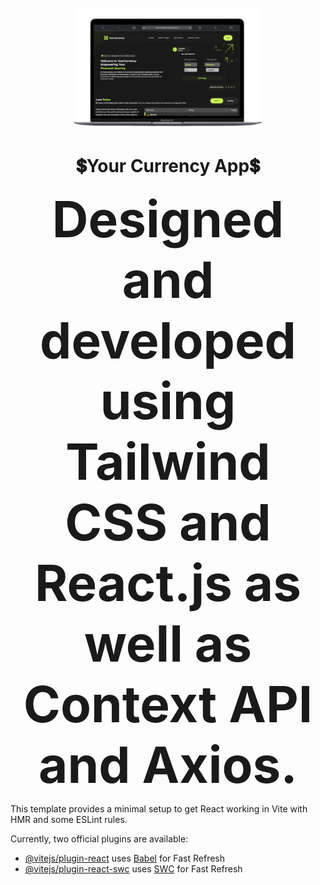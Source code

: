 <div align="center">
  <br>
  <img alt="Open Sauced" src="/public/desktop-vision.png" width="300px">
  <h1>💲Your Currency App💲</h1>
  <strong style="font-size: 80px;">Designed and developed using Tailwind CSS and React.js as well as Context API and Axios.</strong>
</div>

This template provides a minimal setup to get React working in Vite with HMR and some ESLint rules.

Currently, two official plugins are available:

- [@vitejs/plugin-react](https://github.com/vitejs/vite-plugin-react/blob/main/packages/plugin-react/README.md) uses [Babel](https://babeljs.io/) for Fast Refresh
- [@vitejs/plugin-react-swc](https://github.com/vitejs/vite-plugin-react-swc) uses [SWC](https://swc.rs/) for Fast Refresh

